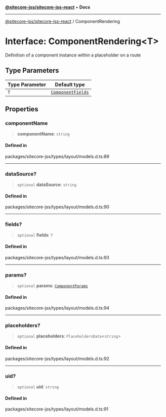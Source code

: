 [**@sitecore-jss/sitecore-jss-react**](../README.md) • **Docs**

***

[@sitecore-jss/sitecore-jss-react](../README.md) / ComponentRendering

# Interface: ComponentRendering\<T\>

Definition of a component instance within a placeholder on a route

## Type Parameters

| Type Parameter | Default type |
| ------ | ------ |
| `T` | [`ComponentFields`](ComponentFields.md) |

## Properties

### componentName

> **componentName**: `string`

#### Defined in

packages/sitecore-jss/types/layout/models.d.ts:89

***

### dataSource?

> `optional` **dataSource**: `string`

#### Defined in

packages/sitecore-jss/types/layout/models.d.ts:90

***

### fields?

> `optional` **fields**: `T`

#### Defined in

packages/sitecore-jss/types/layout/models.d.ts:93

***

### params?

> `optional` **params**: [`ComponentParams`](ComponentParams.md)

#### Defined in

packages/sitecore-jss/types/layout/models.d.ts:94

***

### placeholders?

> `optional` **placeholders**: `PlaceholdersData`\<`string`\>

#### Defined in

packages/sitecore-jss/types/layout/models.d.ts:92

***

### uid?

> `optional` **uid**: `string`

#### Defined in

packages/sitecore-jss/types/layout/models.d.ts:91
